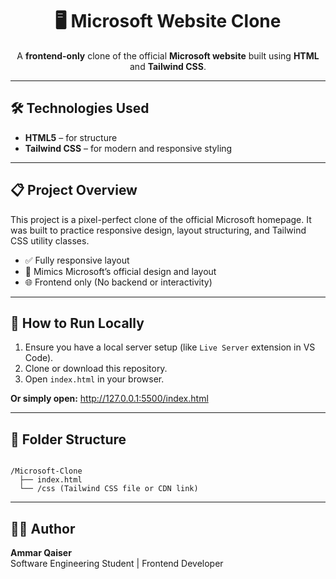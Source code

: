 <h1 align="center">🖥️ Microsoft Website Clone</h1>

<p align="center">
  A <strong>frontend-only</strong> clone of the official <strong>Microsoft website</strong> built using <strong>HTML</strong> and <strong>Tailwind CSS</strong>.
</p>

<hr/>

<h2>🛠️ Technologies Used</h2>

<ul>
  <li><strong>HTML5</strong> – for structure</li>
  <li><strong>Tailwind CSS</strong> – for modern and responsive styling</li>
</ul>

<hr/>

<h2>📋 Project Overview</h2>

<p>This project is a pixel-perfect clone of the official Microsoft homepage. It was built to practice responsive design, layout structuring, and Tailwind CSS utility classes.</p>

<ul>
  <li>✅ Fully responsive layout</li>
  <li>🎯 Mimics Microsoft’s official design and layout</li>
  <li>🌐 Frontend only (No backend or interactivity)</li>
</ul>

<hr/>

<h2>🚀 How to Run Locally</h2>

<ol>
  <li>Ensure you have a local server setup (like <code>Live Server</code> extension in VS Code).</li>
  <li>Clone or download this repository.</li>
  <li>Open <code>index.html</code> in your browser.</li>
</ol>

<p><strong>Or simply open:</strong> <a href="http://127.0.0.1:5500/index.html">http://127.0.0.1:5500/index.html</a></p>

<hr/>

<h2>📁 Folder Structure</h2>

<pre><code>
/Microsoft-Clone
  ├── index.html
  └── /css (Tailwind CSS file or CDN link)
</code></pre>

<hr/>

<h2>👨‍💻 Author</h2>

<p><strong>Ammar Qaiser</strong><br/>
Software Engineering Student | Frontend Developer</p>
